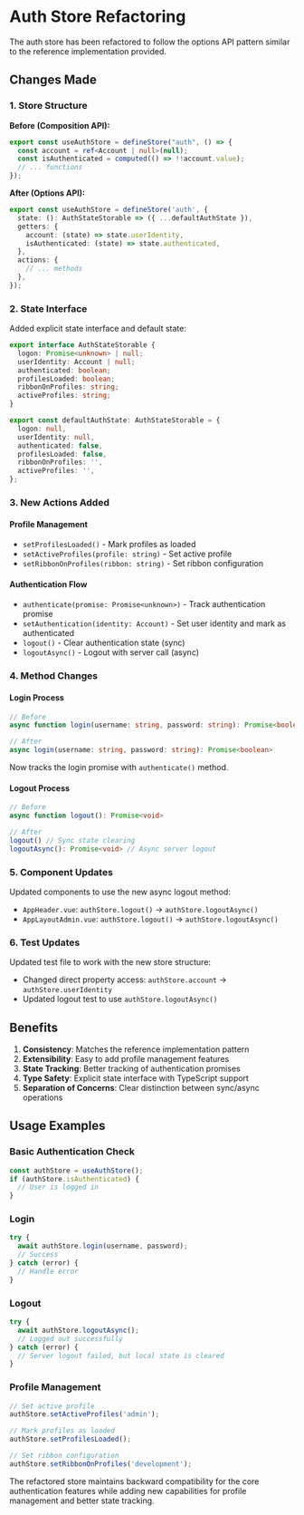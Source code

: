 # Auth Store Refactoring

The auth store has been refactored to follow the options API pattern similar to the reference implementation provided.

## Changes Made

### 1. Store Structure
**Before (Composition API):**
```typescript
export const useAuthStore = defineStore("auth", () => {
  const account = ref<Account | null>(null);
  const isAuthenticated = computed(() => !!account.value);
  // ... functions
});
```

**After (Options API):**
```typescript
export const useAuthStore = defineStore('auth', {
  state: (): AuthStateStorable => ({ ...defaultAuthState }),
  getters: {
    account: (state) => state.userIdentity,
    isAuthenticated: (state) => state.authenticated,
  },
  actions: {
    // ... methods
  },
});
```

### 2. State Interface
Added explicit state interface and default state:

```typescript
export interface AuthStateStorable {
  logon: Promise<unknown> | null;
  userIdentity: Account | null;
  authenticated: boolean;
  profilesLoaded: boolean;
  ribbonOnProfiles: string;
  activeProfiles: string;
}

export const defaultAuthState: AuthStateStorable = {
  logon: null,
  userIdentity: null,
  authenticated: false,
  profilesLoaded: false,
  ribbonOnProfiles: '',
  activeProfiles: '',
};
```

### 3. New Actions Added

#### Profile Management
- `setProfilesLoaded()` - Mark profiles as loaded
- `setActiveProfiles(profile: string)` - Set active profile
- `setRibbonOnProfiles(ribbon: string)` - Set ribbon configuration

#### Authentication Flow
- `authenticate(promise: Promise<unknown>)` - Track authentication promise
- `setAuthentication(identity: Account)` - Set user identity and mark as authenticated
- `logout()` - Clear authentication state (sync)
- `logoutAsync()` - Logout with server call (async)

### 4. Method Changes

#### Login Process
```typescript
// Before
async function login(username: string, password: string): Promise<boolean>

// After
async login(username: string, password: string): Promise<boolean>
```
Now tracks the login promise with `authenticate()` method.

#### Logout Process
```typescript
// Before
async function logout(): Promise<void>

// After
logout() // Sync state clearing
logoutAsync(): Promise<void> // Async server logout
```

### 5. Component Updates

Updated components to use the new async logout method:
- `AppHeader.vue`: `authStore.logout()` → `authStore.logoutAsync()`
- `AppLayoutAdmin.vue`: `authStore.logout()` → `authStore.logoutAsync()`

### 6. Test Updates

Updated test file to work with the new store structure:
- Changed direct property access: `authStore.account` → `authStore.userIdentity`
- Updated logout test to use `authStore.logoutAsync()`

## Benefits

1. **Consistency**: Matches the reference implementation pattern
2. **Extensibility**: Easy to add profile management features
3. **State Tracking**: Better tracking of authentication promises
4. **Type Safety**: Explicit state interface with TypeScript support
5. **Separation of Concerns**: Clear distinction between sync/async operations

## Usage Examples

### Basic Authentication Check
```typescript
const authStore = useAuthStore();
if (authStore.isAuthenticated) {
  // User is logged in
}
```

### Login
```typescript
try {
  await authStore.login(username, password);
  // Success
} catch (error) {
  // Handle error
}
```

### Logout
```typescript
try {
  await authStore.logoutAsync();
  // Logged out successfully
} catch (error) {
  // Server logout failed, but local state is cleared
}
```

### Profile Management
```typescript
// Set active profile
authStore.setActiveProfiles('admin');

// Mark profiles as loaded
authStore.setProfilesLoaded();

// Set ribbon configuration
authStore.setRibbonOnProfiles('development');
```

The refactored store maintains backward compatibility for the core authentication features while adding new capabilities for profile management and better state tracking.
